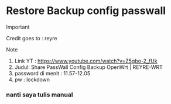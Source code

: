 # Restore Backup config passwall
> [!IMPORTANT]
> Credit goes to : reyre

> [!NOTE]
> 1. Link YT : https://www.youtube.com/watch?v=Z5gbo-2_fUk
> 2. Judul: Share PassWall Config Backup OpenWrt | REYRE-WRT
> 3. password di menit : 11.57-12.05 
> 4. pw : lockdown

### nanti saya tulis manual 